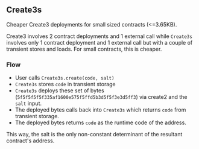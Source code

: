 ## Create3s

Cheaper Create3 deployments for small sized contracts (<=3.65KB).

Create3 involves 2 contract deployments and 1 external call while `Create3s` involves only 1 contract deployment and 1 external call but with a couple of transient stores and loads. For small contracts, this is cheaper.

### Flow

- User calls `Create3s.create(code, salt)`
- `Create3s` stores `code` in transient storage
- `Create3s` deploys these set of bytes (`5f5f5f5f5f335af1600e575f5ffd5b3d5f5f3e3d5ff3`) via create2 and the `salt` input.
- The deployed bytes calls back into `Create3s` which returns `code` from transient storage.
- The deployed bytes returns `code` as the runtime code of the address.

This way, the salt is the only non-constant determinant of the resultant contract's address.
